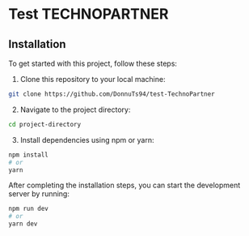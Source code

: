 # Test TECHNOPARTNER

## Installation

To get started with this project, follow these steps:

1. Clone this repository to your local machine:

```bash
git clone https://github.com/DonnuTs94/test-TechnoPartner
```

2. Navigate to the project directory:

```bash
cd project-directory
```

3. Install dependencies using npm or yarn:

```bash
npm install
# or
yarn
```

After completing the installation steps, you can start the development server by running:

```bash
npm run dev
# or
yarn dev
```
